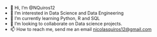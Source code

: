 - 👋 Hi, I’m @NQuiros12
- 👀 I’m interested in Data Science and Data Engineering
- 🌱 I’m currently learning Python, R and SQL
- 💞️ I’m looking to collaborate on Data science projects.
- 📫 How to reach me, send me an email nicolasquiros12@gmail.com
